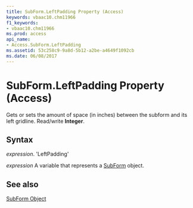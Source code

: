 ```yaml
---
title: SubForm.LeftPadding Property (Access)
keywords: vbaac10.chm11966
f1_keywords:
- vbaac10.chm11966
ms.prod: access
api_name:
- Access.SubForm.LeftPadding
ms.assetid: 53c258c9-9a8d-5b12-a2be-a4649f1092cb
ms.date: 06/08/2017
---
```



# SubForm.LeftPadding Property (Access)

Gets or sets the amount of space (in inches) between the subform and its left gridline. Read/write  **Integer**.


## Syntax

 _expression_. 'LeftPadding'

 _expression_ A variable that represents a [SubForm](./Access.SubForm.md) object.


## See also


[SubForm Object](Access.SubForm.md)

